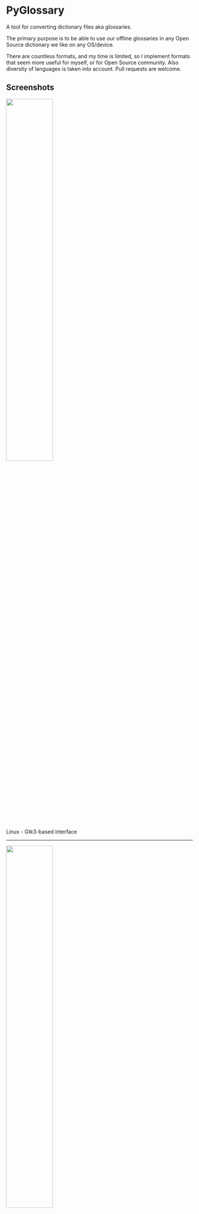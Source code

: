 # PyGlossary

A tool for converting dictionary files aka glossaries.

The primary purpose is to be able to use our offline glossaries in any Open
Source dictionary we like on any OS/device.

There are countless formats, and my time is limited, so I implement formats that
seem more useful for myself, or for Open Source community. Also diversity of
languages is taken into account. Pull requests are welcome.

## Screenshots

<img src="https://raw.githubusercontent.com/wiki/ilius/pyglossary/screenshots/44-gtk-txt-stardict-aryanpur-dark.png" width="50%" height="50%"/>

Linux - Gtk3-based interface

______________________________________________________________________

<img src="https://raw.githubusercontent.com/wiki/ilius/pyglossary/screenshots/40b-tk-bgl-epub-es-en-2.png" width="50%" height="50%"/>

Windows - Tkinter-based interface

______________________________________________________________________

<img src="https://raw.githubusercontent.com/wiki/ilius/pyglossary/screenshots/32-cmd-freedict-mids-de-ru.png" width="50%" height="50%"/>

Linux - command-line interface

______________________________________________________________________

<img src="https://raw.githubusercontent.com/wiki/ilius/pyglossary/screenshots/40-cmdi-termux-zim-slob-en-med.jpg" width="50%" height="50%"/>

Android Termux - interactive command-line interface

## Supported formats

| Format                                                  |     |    Extension    | Read | Write |
| ------------------------------------------------------- | :-: | :-------------: | :--: | :---: |
| [Aard 2 (slob)](./doc/p/aard2_slob.md)                  |  🔢  |      .slob      |  ✔   |   ✔   |
| [ABBYY Lingvo DSL](./doc/p/dsl.md)                      |  📝  |      .dsl       |  ✔   |       |
| [Almaany.com](./doc/p/almaany.md) (SQLite3, Arabic)     |  🔢  |       .db       |  ✔   |       |
| [AppleDict Binary](./doc/p/appledict_bin.md)            |  🔢  |   .dictionary   |  ✔   |   ❌   |
| [AppleDict Source](./doc/p/appledict.md)                |  📁  |                 |      |   ✔   |
| [Babylon BGL](./doc/p/babylon_bgl.md)                   |  🔢  |      .bgl       |  ✔   |   ❌   |
| [CC-CEDICT](./doc/p/cc_cedict.md) (Chinese)             |  📝  |                 |  ✔   |   ❌   |
| [cc-kedict](./doc/p/cc_kedict.md) (Korean)              |  📝  |                 |  ✔   |   ❌   |
| [CSV](./doc/p/csv.md)                                   |  📝  |      .csv       |  ✔   |   ✔   |
| [Dict.cc](./doc/p/dict_cc.md) (SQLite3, German)         |  🔢  |       .db       |  ✔   |       |
| [DICT.org / Dictd server](./doc/p/dict_org.md)          |  📁  |    (📝.index)    |  ✔   |   ✔   |
| [DICT.org / dictfmt source](./doc/p/dict_org_source.md) |  📝  |     (.dtxt)     |      |   ✔   |
| [dictunformat output file](./doc/p/dictunformat.md)     |  📝  | (.dictunformat) |  ✔   |       |
| [DictionaryForMIDs](./doc/p/dicformids.md)              |  📁  |    (📁.mids)     |  ✔   |   ✔   |
| [DigitalNK](./doc/p/digitalnk.md) (SQLite3, N-Korean)   |  🔢  |       .db       |  ✔   |       |
| [DIKT JSON](./doc/p/dikt_json.md)                       |  📝  |     (.json)     |      |   ✔   |
| [EDLIN](./doc/p/edlin.md)                               |  📁  |     .edlin      |  ✔   |   ✔   |
| [EPUB-2 E-Book](./doc/p/epub2.md)                       |  📦  |      .epub      |  ❌   |   ✔   |
| [FreeDict](./doc/p/freedict.md)                         |  📝  |      .tei       |  ✔   |   ❌   |
| [Gettext Source](./doc/p/gettext_po.md)                 |  📝  |       .po       |  ✔   |   ✔   |
| [HTML Directory (by file size)](./doc/p/html_dir.md)    |  📁  |                 |  ❌   |   ✔   |
| [JMDict](./doc/p/jmdict.md) (Japanese)                  |  📝  |                 |  ✔   |   ❌   |
| [JSON](./doc/p/json.md)                                 |  📝  |      .json      |      |   ✔   |
| [Kobo E-Reader Dictionary](./doc/p/kobo.md)             |  📦  |    .kobo.zip    |  ❌   |   ✔   |
| [Kobo E-Reader Dictfile](./doc/p/kobo_dictfile.md)      |  📝  |       .df       |  ✔   |   ✔   |
| [Lingoes Source](./doc/p/lingoes_ldf.md)                |  📝  |      .ldf       |  ✔   |   ✔   |
| [Mobipocket E-Book](./doc/p/mobi.md)                    |  🔢  |      .mobi      |  ❌   |   ✔   |
| [Octopus MDict](./doc/p/octopus_mdict.md)               |  🔢  |      .mdx       |  ✔   |   ❌   |
| [Sdictionary Binary](./doc/p/sdict.md)                  |  🔢  |      .dct       |  ✔   |       |
| [Sdictionary Source](./doc/p/sdict_source.md)           |  📝  |      .sdct      |      |   ✔   |
| [SQL](./doc/p/sql.md)                                   |  📝  |      .sql       |  ❌   |   ✔   |
| [StarDict](./doc/p/stardict.md)                         |  📁  |     (📝.ifo)     |  ✔   |   ✔   |
| [StarDict Textual File](./doc/p/stardict_textual.md)    |  📝  |     (.xml)      |  ✔   |   ✔   |
| [Tabfile](./doc/p/tabfile.md)                           |  📝  |   .txt, .tab    |  ✔   |   ✔   |
| [Wordset.org](./doc/p/wordset.md)                       |  📁  |                 |  ✔   |       |
| [XDXF](./doc/p/xdxf.md)                                 |  📝  |      .xdxf      |  ✔   |   ❌   |
| [Yomichan](./doc/p/yomichan.md)                         |  📦  |     (.zip)      |      |   ✔   |
| [Zim (Kiwix)](./doc/p/zim.md)                           |  🔢  |      .zim       |  ✔   |       |

Legend:

- 📁	Directory
- 📝	Text file
- 📦	Package/archive file
- 🔢	Binary file
- ✔		Supported
- ❌ 	Will not be supported

**Note**: SQLite-based formats are not detected by extension (`.db`);
So you need to select the format (with UI or `--read-format` flag).
**Also don't confuse SQLite-based formats with [SQLite mode](#sqlite-mode).**

## Requirements

PyGlossary requires **Python 3.8 or higher**, and works in practically all
modern operating systems. While primarily designed for *GNU/Linux*, it works
on *Windows*, *Mac OS X* and other Unix-based operating systems as well.

As shown in the screenshots, there are multiple User Interface types (multiple
ways to use the program).

- **Gtk3-based interface**, uses [PyGI (Python Gobject Introspection)](http://pygobject.readthedocs.io/en/latest/getting_started.html)
  You can install it on:

  - Debian/Ubuntu: `apt install python3-gi python3-gi-cairo gir1.2-gtk-3.0`
  - openSUSE: `zypper install python3-gobject gtk3`
  - Fedora: `dnf install pygobject3 python3-gobject gtk3`
  - ArchLinux:
    - `pacman -S python-gobject gtk3`
    - https://aur.archlinux.org/packages/pyglossary/
  - Mac OS X: `brew install pygobject3 gtk+3`
  - Nix / NixOS: `nix-shell -p gnome3.gobjectIntrospection python38Packages.pygobject3 python38Packages.pycairo`

- **Tkinter-based interface**, works in the lack of Gtk. Specially on
  Windows where Tkinter library is installed with the Python itself.
  You can also install it on:

  - Debian/Ubuntu: `apt-get install python3-tk tix`
  - openSUSE: `zypper install python3-tk tix`
  - Fedora: `yum install python3-tkinter tix`
  - Mac OS X: read <https://www.python.org/download/mac/tcltk/>
  - Nix / NixOS: `nix-shell -p python38Packages.tkinter tix`

- **Command-line interface**, works in all operating systems without
  any specific requirements, just type:

  `python3 main.py --help`

  - **Interactive command-line interface**
    - Requires: `pip3 install prompt_toolkit`
    - Perfect for mobile devices (like Termux on Android) where no GUI is available
    - Automatically selected if output file argument is not passed **and** one of these:
      - On Linux and `$DISPLAY` environment variable is empty or not set
        - For example when you are using a remote Linux machine over SSH
      - On Mac and no `tkinter` module is found
    - Manually select with `--cmd` or `--ui=cmd`
      - Minimally: `python3 main.py --cmd`
      - You can still pass input file, or any flag/option
    - If both input and output files are passed, non-interactive cmd ui will be default
    - If you are writing a script, you can pass `--no-interactive` to force disable interactive ui
      - Then you have to pass both input and output file arguments
    - Don't forget to use *Up/Down* or *Tab* keys in prompts!
      - Up/Down key shows you recent values you have used
      - Tab key shows available values/options
    - You can press Control+C (on Linux/Windows) at any prompt to exit

## UI (User Interface) selection

When you run PyGlossary without any command-line arguments or options/flags,
PyGlossary tries to find PyGI and open the Gtk3-based interface. If it fails,
it tries to find Tkinter and open the Tkinter-based interface. If that fails,
it tries to find `prompt_toolkit` and run interactive command-line interface.
And if none of these libraries are found, it exits with an error.

But you can explicitly determine the user interface type using `--ui`

- `python3 main.py --ui=gtk`
- `python3 main.py --ui=tk`
- `python3 main.py --ui=cmd`

## Installation on Windows

- [Download and install Python](https://www.python.org/downloads/windows/) (3.8 or above is recommended)
- Open Start -> type Command -> right-click on Command Prompt -> Run as administrator
- To ensure you have `pip`, run: `python -m ensurepip --upgrade`
- To install, run: `pip install --upgrade pyglossary`
- Now you should be able to run `pyglossary` command
- If command was not found, make sure Python environment variables are set up:
  <img src="https://raw.githubusercontent.com/wiki/ilius/pyglossary/screenshots/windows-python39-env-vars.png" width="50%" height="50%"/>

## Feature-specific requirements

- **Using `--remove-html-all` flag**

  `sudo pip3 install lxml beautifulsoup4`

Some formats have additional requirements.
If you have trouble with any format, please check the [link given for that format](#supported-formats) to see its documentations.

**Using Termux on Android?** See [doc/termux.md](./doc/termux.md)

## Configuration

See [doc/config.rst](./doc/config.rst).

## Direct and indirect modes

Indirect mode means the input glossary is completely read and loaded into RAM, then converted
into the output format. This was the only method available in old versions (before [3.0.0](https://github.com/ilius/pyglossary/releases/tag/3.0.0)).

Direct mode means entries are one-at-a-time read, processed and written into output glossary.

Direct mode was added to limit the memory usage for large glossaries; But it may reduce the
conversion time for most cases as well.

Converting glossaries into these formats requires [sorting](#sorting) entries:

- [StarDict](./doc/p/stardict.md)
- [EPUB-2](./doc/p/epub2.md)
- [Mobipocket E-Book](./doc/p/mobi.md)

That's why direct mode will not work for these formats, and PyGlossary has to
switch to indirect mode (or it previously had to, see [SQLite mode](#sqlite-mode)).

For other formats, direct mode will be the default. You may override this by `--indirect` flag.

## SQLite mode

As mentioned above, converting glossaries to some specific formats will
need them to loaded into RAM.

This can be problematic if the glossary is too big to fit into RAM. That's when
you should try adding `--sqlite` flag to your command. Then it uses SQLite3 as intermediate
storage for storing, sorting and then fetching entries. This fixes the memory issue, and may
even reduce running time of conversion (depending on your home directory storage).

The temporary SQLite file is stored in [cache directory](#cache-directory) then
deleted after conversion (unless you pass `--no-cleanup` flag).

SQLite mode is automatically enabled for writing these formats if `auto_sqlite`
[config parameter](./doc/config.rst) is `true` (which is the default).
This also applies to when you pass `--sort` flag for any format.
You may use `--no-sqlite` to override this and switch to indirect mode.

Currently you can not disable alternates in SQLite mode (`--no-alts` is ignored).

## Sorting

There are two things than can activate sorting entries:

- Output format requires sorting (as explained [above](#direct-and-indirect-modes))
- You pass `--sort` flag in command line.

In the case of passing `--sort`, you can also pass:

- `--sort-key` to select sort key aka sorting order, see [doc/sort-key.md](./doc/sort-key.md)

- `--sort-locale` to sort based on a given locale, for example `--sort-locale=fa_IR.UTF-8`

  - Sorts words in the given language in the **correct alphabetical order of that language**
  - If this language uses a non-Latin script, all words in this language are sorted **before** ASCII/Latin words

- `--sort-encoding` to change the encoding used for sort

  - UTF-8 is the default encoding for all sort keys and all output formats (unless mentioned otherwise)
  - This will only effect the order of entries, and will not corrupt words / definition
  - Non-encodable characters are replaced with `?` byte (*only for sorting*)
  - Conflicts with `--sort-locale`

## Cache directory

Cache directory is used for storing temporary files which are either moved or deleted
after conversion. You can pass `--no-cleanup` flag in order to keep them.

The path for cache directory:

- Linux or BSD: `~/.cache/pyglossary/`
- Mac: `~/Library/Caches/PyGlossary/`
- Windows: `C:\Users\USERNAME\AppData\Local\PyGlossary\Cache\`

## User plugins

If you want to add your own plugin without adding it to source code directory,
or you want to use a plugin that has been removed from repository,
you can place it in this directory:

- Linux or BSD: `~/.pyglossary/plugins/`
- Mac: `~/Library/Preferences/PyGlossary/plugins/`
- Windows: `C:\Users\USERNAME\AppData\Roaming\PyGlossary\plugins\`

## Using PyGlossary as a Python library

There are a few examples in [doc/lib-examples](./doc/lib-examples) directory.

Here is a basic script that converts any supported glossary format to [Tabfile](./doc/p/tabfile.md):

```python
import sys
import pyglossary
from pyglossary import Glossary

# Glossary.init() should be called only once, so make sure you put it
# in the right place
Glossary.init()

glos = Glossary()
glos.convert(
	inputFilename=sys.argv[1],
	outputFilename=f"{sys.argv[1]}.txt",
	# although it can detect format for *.txt, you can still pass outputFormat
	outputFormat="Tabfile",
	# you can pass readOptions or writeOptions as a dict
	# writeOptions={"encoding": "utf-8"},
)
```

You may look at docstring of `Glossary.convert` for full list of keyword arguments.

If you need to add entries inside your Python program (rather than converting one glossary into another), then you use `write` instead of `convert`, here is an example:

```python
from pyglossary.glossary import Glossary

Glossary.init()

glos = Glossary()
mydict = {
	"a": "test1",
	"b": "test2",
	"c": "test3",
}
for word, defi in mydict.items():
	glos.addEntryObj(glos.newEntry(
		word,
		defi,
		defiFormat="m",  # "m" for plain text, "h" for HTML
	))

glos.setInfo("title", "My Test StarDict")
glos.setInfo("author", "John Doe")
glos.write("test.ifo", format="Stardict")
```

And if you need to read a glossary from file into a `Glossary` object in RAM (without immediately converting it), you can use `glos.read(filename, format=inputFormat)`. Be wary of RAM usage in this case.

## Internal glossary structure

A glossary contains a number of entries.

Each entry contains:

- Headword (title or main phrase for lookup)
- Alternates (some alternative phrases for lookup)
- Definition

In PyGlossary, headword and alternates together are accessible as a single Python list `entry.l_word`

`entry.defi` is the definition as a Python Unicode `str`. Also `entry.b_defi` is definition in UTF-8 byte array.

`entry.defiFormat` is definition format. If definition is plaintext (not rich text), the value is `m`. And if it's in HTML (contains any html tag), then `defiFormat` is `h`. The value `x` is also allowed for XFXF, but XDXF is not widely supported in dictionary applications.

There is another type of entry which is called **Data Entry**, and generally contains an image, audio, css, or any other file that was included in input glossary. For data entries:

- `entry.s_word` is file name (and `l_word` is still a list containing this string),
- `entry.defiFormat` is `b`
- `entry.data` gives the content of file in `bytes`.

## Entry filters

Entry filters are internal objects that modify words/definition of entries,
or remove entries (in some special cases).

Like several filters in a pipe which connects a `reader` object to a `writer` object
(with both of their classes defined in plugins and instantiated in `Glossary` class).

You can enable/disable some of these filters using config parameters / command like flags, which
are documented in [doc/config.rst](./doc/config.rst).

The full list of entry filters is also documented in [doc/entry-filters.md](./doc/entry-filters.md).
